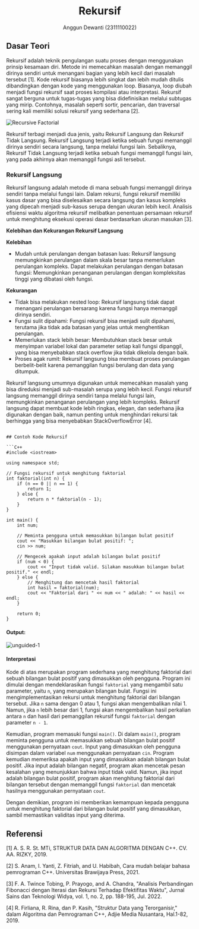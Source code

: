 # <h1 align="center">Rekursif</h1>
<p align="center">Anggun Dewanti (2311110022)</p>

## Dasar Teori
Rekursif adalah teknik pengulangan suatu proses dengan menggunakan prinsip kesamaan diri. Metode ini memecahkan masalah dengan memanggil dirinya sendiri untuk menangani bagian yang lebih kecil dari masalah tersebut [1]. Kode rekursif biasanya lebih singkat dan lebih mudah ditulis dibandingkan dengan kode yang menggunakan loop. Biasanya, loop diubah menjadi fungsi rekursif saat proses kompilasi atau interpretasi. Rekursif sangat berguna untuk tugas-tugas yang bisa didefinisikan melalui subtugas yang mirip. Contohnya, masalah seperti sortir, pencarian, dan traversal sering kali memiliki solusi rekursif yang sederhana [2].

![Recursive Factorial](https://github.com/FerdinanSilaen/Praktikum-Strukdat-1/assets/157208635/81949752-df2f-40fd-8c7d-804cc271330e)

Rekursif terbagi menjadi dua jenis, yaitu Rekursif Langsung dan Rekursif Tidak Langsung. Rekursif Langsung terjadi ketika sebuah fungsi memanggil dirinya sendiri secara langsung, tanpa melalui fungsi lain. Sebaliknya, Rekursif Tidak Langsung terjadi ketika sebuah fungsi memanggil fungsi lain, yang pada akhirnya akan memanggil fungsi asli tersebut.

### Rekursif Langsung
Rekursif langsung adalah metode di mana sebuah fungsi memanggil dirinya sendiri tanpa melalui fungsi lain. Dalam rekursi, fungsi rekursif memiliki kasus dasar yang bisa diselesaikan secara langsung dan kasus kompleks yang dipecah menjadi sub-kasus serupa dengan ukuran lebih kecil. Analisis efisiensi waktu algoritma rekursif melibatkan penentuan persamaan rekursif untuk menghitung eksekusi operasi dasar berdasarkan ukuran masukan [3].

**Kelebihan dan Kekurangan Rekursif Langsung**

**Kelebihan**
- Mudah untuk perulangan dengan batasan luas: Rekursif langsung memungkinkan perulangan dalam skala besar tanpa memerlukan perulangan kompleks.
Dapat melakukan perulangan dengan batasan fungsi: Memungkinkan penanganan perulangan dengan kompleksitas tinggi yang dibatasi oleh fungsi.

**Kekurangan**
- Tidak bisa melakukan nested loop: Rekursif langsung tidak dapat menangani perulangan bersarang karena fungsi hanya memanggil dirinya sendiri.
- Fungsi sulit dipahami: Fungsi rekursif bisa menjadi sulit dipahami, terutama jika tidak ada batasan yang jelas untuk menghentikan perulangan.
- Memerlukan stack lebih besar: Membutuhkan stack besar untuk menyimpan variabel lokal dan parameter setiap kali fungsi dipanggil, yang bisa menyebabkan stack overflow jika tidak dikelola dengan baik.
- Proses agak rumit: Rekursif langsung bisa membuat proses perulangan berbelit-belit karena pemanggilan fungsi berulang dan data yang ditumpuk.

Rekursif langsung umumnya digunakan untuk memecahkan masalah yang bisa direduksi menjadi sub-masalah serupa yang lebih kecil. Fungsi rekursif langsung memanggil dirinya sendiri tanpa melalui fungsi lain, memungkinkan penanganan perulangan yang lebih kompleks. Rekursif langsung dapat membuat kode lebih ringkas, elegan, dan sederhana jika digunakan dengan baik, namun penting untuk menghindari rekursi tak berhingga yang bisa menyebabkan StackOverflowError [4].

```

## Contoh Kode Rekursif

```C++
#include <iostream>

using namespace std;

// Fungsi rekursif untuk menghitung faktorial
int faktorial(int n) {
    if (n == 0 || n == 1) {
        return 1;
    } else {
        return n * faktorial(n - 1);
    }
}

int main() {
    int num;

    // Meminta pengguna untuk memasukkan bilangan bulat positif
    cout << "Masukkan bilangan bulat positif: ";
    cin >> num;

    // Mengecek apakah input adalah bilangan bulat positif
    if (num < 0) {
        cout << "Input tidak valid. Silakan masukkan bilangan bulat positif." << endl;
    } else {
        // Menghitung dan mencetak hasil faktorial
        int hasil = faktorial(num);
        cout << "Faktorial dari " << num << " adalah: " << hasil << endl;
    }

    return 0;
}
```

#### Output: 
![unguided-1](https://github.com/FerdinanSilaen/Praktikum-Strukdat-1/assets/157208635/eee6b8ef-cf33-4424-a764-1583d1daaa45)

#### Interpretasi
Kode di atas  merupakan program sederhana yang menghitung faktorial dari sebuah bilangan bulat positif yang dimasukkan oleh pengguna. Program ini dimulai dengan mendeklarasikan fungsi `faktorial` yang mengambil satu parameter, yaitu `n`, yang merupakan bilangan bulat. Fungsi ini mengimplementasikan rekursi untuk menghitung faktorial dari bilangan tersebut. Jika `n` sama dengan 0 atau 1, fungsi akan mengembalikan nilai 1. Namun, jika `n` lebih besar dari 1, fungsi akan mengembalikan hasil perkalian antara `n` dan hasil dari pemanggilan rekursif fungsi `faktorial` dengan parameter `n - 1`.

Kemudian, program memasuki fungsi `main()`. Di dalam `main()`, program meminta pengguna untuk memasukkan sebuah bilangan bulat positif menggunakan pernyataan `cout`. Input yang dimasukkan oleh pengguna disimpan dalam variabel `num` menggunakan pernyataan `cin`. Program kemudian memeriksa apakah input yang dimasukkan adalah bilangan bulat positif. Jika input adalah bilangan negatif, program akan mencetak pesan kesalahan yang menunjukkan bahwa input tidak valid. Namun, jika input adalah bilangan bulat positif, program akan menghitung faktorial dari bilangan tersebut dengan memanggil fungsi `faktorial` dan mencetak hasilnya menggunakan pernyataan `cout`.

Dengan demikian, program ini memberikan kemampuan kepada pengguna untuk menghitung faktorial dari bilangan bulat positif yang dimasukkan, sambil memastikan validitas input yang diterima.

## Referensi
[1] A. S. R. St. MTi, STRUKTUR DATA DAN ALGORITMA DENGAN C++. CV. AA. RIZKY, 2019.

[2] S. Anam, I. Yanti, Z. Fitriah, and U. Habibah, Cara mudah belajar bahasa pemrograman C++. Universitas Brawijaya Press, 2021.

[3] F. A. Twince Tobing, P. Prayogo, and A. Chandra, "Analisis Perbandingan Fibonacci dengan Iterasi dan Rekursi Terhadap Efektifitas Waktu", Jurnal Sains dan Teknologi Widya, vol. 1, no. 2, pp. 188-195, Jul. 2022.

[4] R. Firliana, R. Rina, dan P. Kasih, "Struktur Data yang Terorganisir," dalam Algoritma dan Pemrograman C++, Adjie Media Nusantara, Hal.1-82, 2019.


